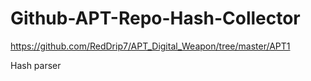 # Github-APT-Repo-Hash-Collector

https://github.com/RedDrip7/APT_Digital_Weapon/tree/master/APT1

Hash parser

